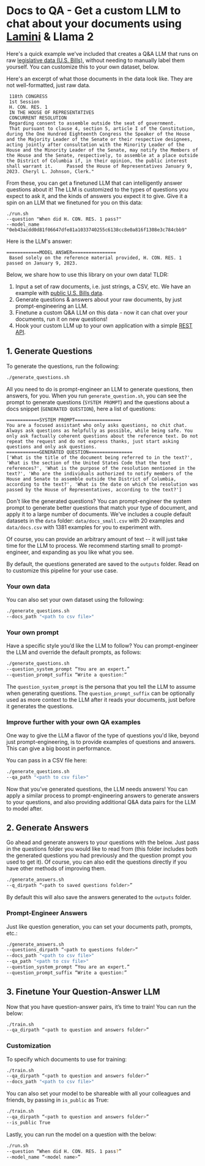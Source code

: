 # Docs to QA - Get a custom LLM to chat about your documents using [Lamini](https://lamini.ai) & Llama 2

Here's a quick example we've included that creates a Q&A LLM that runs on raw [legislative data (U.S. Bills)](https://huggingface.co/datasets/hyperdemocracy/us-congress-bills), without needing to manually label them yourself. You can customize this to your own dataset, below.

Here's an excerpt of what those documents in the data look like. They are not well-formatted, just raw data.
```
 118th CONGRESS 
 1st Session 
 H. CON. RES. 1 
 IN THE HOUSE OF REPRESENTATIVES 
 CONCURRENT RESOLUTION 
 Regarding consent to assemble outside the seat of government. 
 That pursuant to clause 4, section 5, article I of the Constitution, during the One Hundred Eighteenth Congress the Speaker of the House and the Majority Leader of the Senate or their respective designees, acting jointly after consultation with the Minority Leader of the House and the Minority Leader of the Senate, may notify the Members of the House and the Senate, respectively, to assemble at a place outside the District of Columbia if, in their opinion, the public interest shall warrant it.     Passed the House of Representatives January 9, 2023. Cheryl L. Johnson, Clerk."
```

From these, you can get a finetuned LLM that can intelligently answer questions about it! The LLM is customized to the types of questions you expect to ask it, and the kinds of answers you expect it to give. Give it a spin on an LLM that we finetuned for you on this data:
```
./run.sh
--question "When did H. CON. RES. 1 pass?"
--model_name "0eb43acdd0d81f06647dfe81a1033740255c6138cc8e0a816f1308e3c784cbb9"
```

Here is the LLM's answer:
```
============MODEL ANSWER================
 Based solely on the reference material provided, H. CON. RES. 1 passed on January 9, 2023.
```

Below, we share how to use this library on your own data!
TLDR:
1. Input a set of raw documents, i.e. just strings, a CSV, etc. We have an example with [public U.S. Bills data](https://huggingface.co/datasets/hyperdemocracy/us-congress-bills).
2. Generate questions & answers about your raw documents, by just prompt-engineering an LLM.
3. Finetune a custom Q&A LLM on this data - now it can chat over your documents, run it on new questions!
4. Hook your custom LLM up to your own application with a simple [REST API](https://lamini-ai.github.io/API/completions/).

## 1. Generate Questions
To generate the questions, run the following:

```bash
./generate_questions.sh
```

All you need to do is prompt-engineer an LLM to generate questions, then answers, for you. When you run `generate_question.sh`, you can see the prompt to generate questions (`SYSTEM PROMPT`) and the questions about a docs snippet (`GENERATED QUESTION`), here a list of questions:

```
============SYSTEM PROMPT=================
You are a focused assistant who only asks questions, no chit chat. Always ask questions as helpfully as possible, while being safe. You only ask factually coherent questions about the reference text. Do not repeat the request and do not express thanks, just start asking questions and only ask questions.
============GENERATED QUESTION================
['What is the title of the document being referred to in the text?', 'What is the section of the United States Code that the text references?', 'What is the purpose of the resolution mentioned in the text?', 'Who are the individuals authorized to notify members of the House and Senate to assemble outside the District of Columbia, according to the text?', 'What is the date on which the resolution was passed by the House of Representatives, according to the text?']
```

Don't like the generated questions? You can prompt-engineer the system prompt to generate better questions that match your type of document, and apply it to a large number of documents. We've includes a couple default datasets in the `data` folder: `data/docs_small.csv` with 20 examples and `data/docs.csv` with 1381 examples for you to experiment with. 

Of course, you can provide an arbitrary amount of text -- it will just take time for the LLM to process. We recommend starting small to prompt-engineer, and expanding as you like what you see.

By default, the questions generated are saved to the `outputs` folder. Read on to customize this pipeline for your use case.

### Your own data
You can also set your own dataset using the following:

```bash
./generate_questions.sh
--docs_path "<path to csv file>"
```

### Your own prompt
Have a specific style you’d like the LLM to follow? You can prompt-engineer the LLM and override the default prompts, as follows:

```bash
./generate_questions.sh
--question_system_prompt “You are an expert.”
--question_prompt_suffix “Write a question:”
```

The `question_system_prompt` is the persona that you tell the LLM to assume when generating questions. The `question_prompt_suffix` can be optionally used as more context to the LLM after it reads your documents, just before it generates the questions.

### Improve further with your own QA examples
One way to give the LLM a flavor of the type of questions you'd like, beyond just prompt-engineering, is to provide examples of questions and answers. This can give a big boost in performance.

You can pass in a CSV file here:

```bash
./generate_questions.sh
--qa_path "<path to csv file>"
```

Now that you’ve generated questions, the LLM needs answers! You can apply a similar process to prompt-engineering answers to generate answers to your questions, and also providing additional Q&A data pairs for the LLM to model after.

## 2. Generate Answers
Go ahead and generate answers to your questions with the below. Just pass in the questions folder you would like to read from (this folder includes both the generated questions you had previously and the question prompt you used to get it). Of course, you can also edit the questions directly if you have other methods of improving them.

```bash
./generate_answers.sh
--q_dirpath “<path to saved questions folder>”
```

By default this will also save the answers generated to the `outputs` folder.

### Prompt-Engineer Answers
Just like question generation, you can set your documents path, prompts, etc.:

```bash
./generate_answers.sh
--questions_dirpath “<path to questions folder>”
--docs_path "<path to csv file>"
--qa_path "<path to csv file>"
--question_system_prompt “You are an expert.”
--question_prompt_suffix “Write a question:”
```

## 3. Finetune Your Question-Answer LLM

Now that you have question-answer pairs, it’s time to train! You can run the below:

```bash
./train.sh
--qa_dirpath “<path to question and answers folder>”
```

### Customization
To specify which documents to use for training:

```bash
./train.sh
--qa_dirpath “<path to question and answers folder>”
--docs_path "<path to csv file>"
```

You can also set your model to be shareable with all your colleagues and friends, by passing in `is_public` as True:

```bash
./train.sh
--qa_dirpath “<path to question and answers folder>”
--is_public True
```
Lastly, you can run the model on a question with the below:

```bash
./run.sh
--question “When did H. CON. RES. 1 pass?”
--model_name “<model name>”
```

